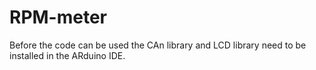 # RPM-meter

Before the code can be used the CAn library and LCD library need to be installed in the ARduino IDE.
